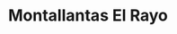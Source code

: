 ---
title: "Montallantas El Rayo"
url: /cite/montallantas-el-rayo/
shop: reparación de automóviles
---